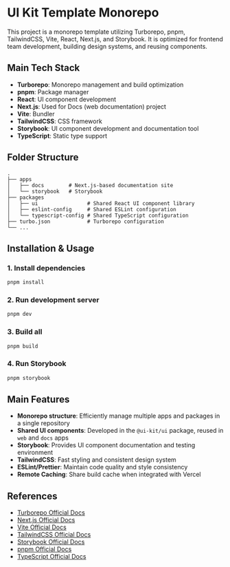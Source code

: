 # UI Kit Template Monorepo

This project is a monorepo template utilizing Turborepo, pnpm, TailwindCSS, Vite, React, Next.js, and Storybook.
It is optimized for frontend team development, building design systems, and reusing components.

## Main Tech Stack

- **Turborepo**: Monorepo management and build optimization
- **pnpm**: Package manager
- **React**: UI component development
- **Next.js**: Used for Docs (web documentation) project
- **Vite**: Bundler
- **TailwindCSS**: CSS framework
- **Storybook**: UI component development and documentation tool
- **TypeScript**: Static type support

## Folder Structure

```plaintext
.
├── apps
│   ├── docs        # Next.js-based documentation site
│   └── storybook   # Storybook
├── packages
│   ├── ui                # Shared React UI component library
│   ├── eslint-config     # Shared ESLint configuration
│   └── typescript-config # Shared TypeScript configuration
├── turbo.json            # Turborepo configuration
└── ...
```

## Installation & Usage

### 1. Install dependencies

```sh
pnpm install
```

### 2. Run development server

```sh
pnpm dev
```

### 3. Build all

```sh
pnpm build
```

### 4. Run Storybook

```sh
pnpm storybook
```

## Main Features

- **Monorepo structure**: Efficiently manage multiple apps and packages in a single repository
- **Shared UI components**: Developed in the `@ui-kit/ui` package, reused in `web` and `docs` apps
- **Storybook**: Provides UI component documentation and testing environment
- **TailwindCSS**: Fast styling and consistent design system
- **ESLint/Prettier**: Maintain code quality and style consistency
- **Remote Caching**: Share build cache when integrated with Vercel

## References

- [Turborepo Official Docs](https://turborepo.com/docs)
- [Next.js Official Docs](https://nextjs.org/docs)
- [Vite Official Docs](https://vitejs.dev/)
- [TailwindCSS Official Docs](https://tailwindcss.com/docs)
- [Storybook Official Docs](https://storybook.js.org/docs/react/get-started/introduction)
- [pnpm Official Docs](https://pnpm.io/)
- [TypeScript Official Docs](https://www.typescriptlang.org/)
